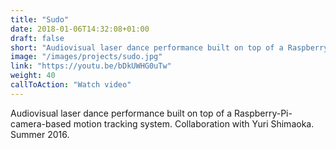 ```yaml
---
title: "Sudo"
date: 2018-01-06T14:32:08+01:00
draft: false
short: "Audiovisual laser dance performance built on top of a Raspberry-Pi-camera-based motion tracking system. Collaboration with Yuri Shimaoka. Summer 2016."
image: "/images/projects/sudo.jpg"
link: "https://youtu.be/bDkUWHG0uTw"
weight: 40
callToAction: "Watch video"
---
```


Audiovisual laser dance performance built on top of a Raspberry-Pi-camera-based motion tracking system. Collaboration with Yuri Shimaoka. Summer 2016.
